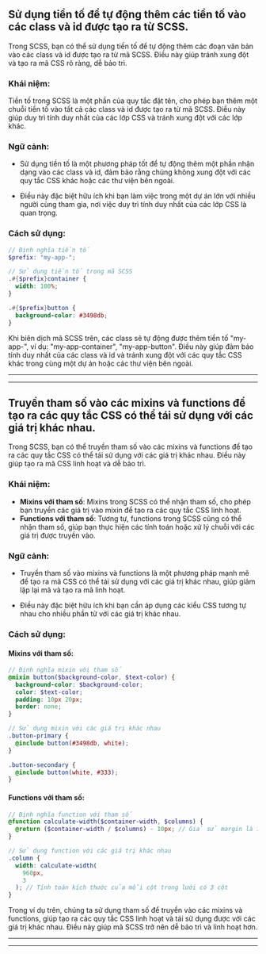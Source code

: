 ## Sử dụng tiền tố để tự động thêm các tiền tố vào các class và id được tạo ra từ SCSS.

Trong SCSS, bạn có thể sử dụng tiền tố để tự động thêm các đoạn văn bản vào các class và id được tạo ra từ mã SCSS. Điều này giúp tránh xung đột và tạo ra mã CSS rõ ràng, dễ bảo trì.

### Khái niệm:

Tiền tố trong SCSS là một phần của quy tắc đặt tên, cho phép bạn thêm một chuỗi tiền tố vào tất cả các class và id được tạo ra từ mã SCSS. Điều này giúp duy trì tính duy nhất của các lớp CSS và tránh xung đột với các lớp khác.

### Ngữ cảnh:

- Sử dụng tiền tố là một phương pháp tốt để tự động thêm một phần nhận dạng vào các class và id, đảm bảo rằng chúng không xung đột với các quy tắc CSS khác hoặc các thư viện bên ngoài.

- Điều này đặc biệt hữu ích khi bạn làm việc trong một dự án lớn với nhiều người cùng tham gia, nơi việc duy trì tính duy nhất của các lớp CSS là quan trọng.

### Cách sử dụng:

```scss
// Định nghĩa tiền tố
$prefix: "my-app-";

// Sử dụng tiền tố trong mã SCSS
.#{$prefix}container {
  width: 100%;
}

.#{$prefix}button {
  background-color: #3498db;
}
```

Khi biên dịch mã SCSS trên, các class sẽ tự động được thêm tiền tố "my-app-", ví dụ: "my-app-container", "my-app-button". Điều này giúp đảm bảo tính duy nhất của các class và id và tránh xung đột với các quy tắc CSS khác trong cùng một dự án hoặc các thư viện bên ngoài.

---

---

## Truyền tham số vào các mixins và functions để tạo ra các quy tắc CSS có thể tái sử dụng với các giá trị khác nhau.

Trong SCSS, bạn có thể truyền tham số vào các mixins và functions để tạo ra các quy tắc CSS có thể tái sử dụng với các giá trị khác nhau. Điều này giúp tạo ra mã CSS linh hoạt và dễ bảo trì.

### Khái niệm:

- **Mixins với tham số**: Mixins trong SCSS có thể nhận tham số, cho phép bạn truyền các giá trị vào mixin để tạo ra các quy tắc CSS linh hoạt.
- **Functions với tham số**: Tương tự, functions trong SCSS cũng có thể nhận tham số, giúp bạn thực hiện các tính toán hoặc xử lý chuỗi với các giá trị được truyền vào.

### Ngữ cảnh:

- Truyền tham số vào mixins và functions là một phương pháp mạnh mẽ để tạo ra mã CSS có thể tái sử dụng với các giá trị khác nhau, giúp giảm lặp lại mã và tạo ra mã linh hoạt.

- Điều này đặc biệt hữu ích khi bạn cần áp dụng các kiểu CSS tương tự nhau cho nhiều phần tử với các giá trị khác nhau.

### Cách sử dụng:

#### Mixins với tham số:

```scss
// Định nghĩa mixin với tham số
@mixin button($background-color, $text-color) {
  background-color: $background-color;
  color: $text-color;
  padding: 10px 20px;
  border: none;
}

// Sử dụng mixin với các giá trị khác nhau
.button-primary {
  @include button(#3498db, white);
}

.button-secondary {
  @include button(white, #333);
}
```

#### Functions với tham số:

```scss
// Định nghĩa function với tham số
@function calculate-width($container-width, $columns) {
  @return ($container-width / $columns) - 10px; // Giả sử margin là 10px
}

// Sử dụng function với các giá trị khác nhau
.column {
  width: calculate-width(
    960px,
    3
  ); // Tính toán kích thước của mỗi cột trong lưới có 3 cột
}
```

Trong ví dụ trên, chúng ta sử dụng tham số để truyền vào các mixins và functions, giúp tạo ra các quy tắc CSS linh hoạt và tái sử dụng được với các giá trị khác nhau. Điều này giúp mã SCSS trở nên dễ bảo trì và linh hoạt hơn.

---

---
